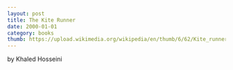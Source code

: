 ```yaml
---
layout: post
title: The Kite Runner
date: 2000-01-01
category: books
thumb: https://upload.wikimedia.org/wikipedia/en/thumb/6/62/Kite_runner.jpg/220px-Kite_runner.jpg
---
```

by Khaled Hosseini
